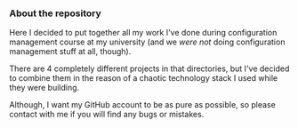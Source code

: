 ### About the repository

Here I decided to put together all my work I've done during configuration management course at my university (and we *were not* doing configuration management stuff at all, though).

There are 4 completely different projects in that directories, but I've decided to combine them in the reason of a chaotic technology stack I used while they were building. 

Although, I want my GitHub account to be as pure as possible, so please contact with me if you will find any bugs or mistakes.